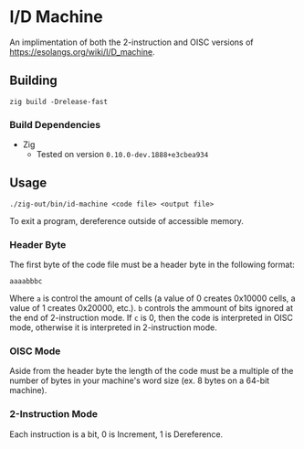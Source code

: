 # I/D Machine

An implimentation of both the 2-instruction and OISC versions of
<https://esolangs.org/wiki/I/D_machine>.

## Building

`zig build -Drelease-fast`

### Build Dependencies
- Zig
  - Tested on version `0.10.0-dev.1888+e3cbea934`

## Usage

```
./zig-out/bin/id-machine <code file> <output file>
```

To exit a program, dereference outside of accessible memory.

### Header Byte

The first byte of the code file must be a header byte in the following format:
```
aaaabbbc
```
Where `a` is control the amount of cells (a value of 0 creates 0x10000 cells,
a value of 1 creates 0x20000, etc.). `b` controls the ammount of bits ignored
at the end of 2-instruction mode. If `c` is 0, then the code is interpreted in
OISC mode, otherwise it is interpreted in 2-instruction mode.

### OISC Mode

Aside from the header byte the length of the code must be a multiple of the
number of bytes in your machine's word size (ex. 8 bytes on a 64-bit machine).

### 2-Instruction Mode

Each instruction is a bit, 0 is Increment, 1 is Dereference.
